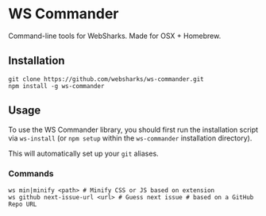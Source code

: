 WS Commander
============

Command-line tools for WebSharks. Made for OSX + Homebrew.


## Installation

```
git clone https://github.com/websharks/ws-commander.git
npm install -g ws-commander
```

## Usage

To use the WS Commander library, you should first run the installation script via `ws-install` (or `npm setup` within the `ws-commander` installation directory).

This will automatically set up your `git` aliases.

### Commands

```
ws min|minify <path> # Minify CSS or JS based on extension
ws github next-issue-url <url> # Guess next issue # based on a GitHub Repo URL
```